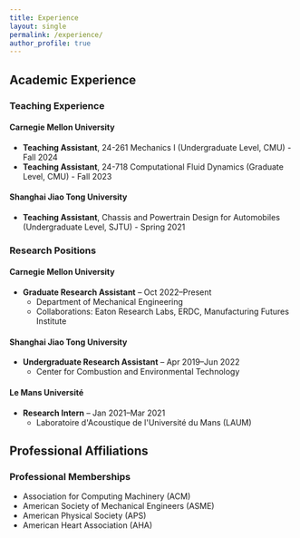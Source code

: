 ```yaml
---
title: Experience
layout: single
permalink: /experience/
author_profile: true
---
```


## Academic Experience

### Teaching Experience

#### Carnegie Mellon University
- **Teaching Assistant**, 24-261 Mechanics I (Undergraduate Level, CMU) - Fall 2024
- **Teaching Assistant**, 24-718 Computational Fluid Dynamics (Graduate Level, CMU) - Fall 2023

#### Shanghai Jiao Tong University
- **Teaching Assistant**, Chassis and Powertrain Design for Automobiles (Undergraduate Level, SJTU) - Spring 2021

### Research Positions

#### Carnegie Mellon University
- **Graduate Research Assistant** – Oct 2022–Present
  - Department of Mechanical Engineering
  - Collaborations: Eaton Research Labs, ERDC, Manufacturing Futures Institute

#### Shanghai Jiao Tong University
- **Undergraduate Research Assistant** – Apr 2019–Jun 2022
  - Center for Combustion and Environmental Technology

#### Le Mans Université
- **Research Intern** – Jan 2021–Mar 2021
  - Laboratoire d'Acoustique de l'Université du Mans (LAUM)

## Professional Affiliations

### Professional Memberships
- Association for Computing Machinery (ACM)
- American Society of Mechanical Engineers (ASME)
- American Physical Society (APS)
- American Heart Association (AHA)
